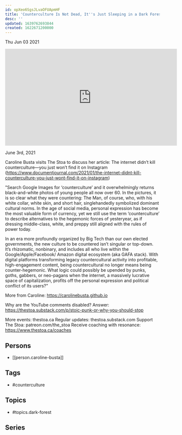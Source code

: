 ```yaml
---
id: opXeo6SgsJLvaOFUApmHF
title: 'Counterculture Is Not Dead, It''s Just Sleeping in a Dark Forest'
desc: ''
updated: 1639762693844
created: 1622671200000
---
```





Thu Jun 03 2021

<iframe width="560" height="315" src="https://www.youtube.com/embed/qNXb0djk65k" title="Counterculture Is Not Dead, It's Just Sleeping in a Dark Forest w/ Caroline Busta" frameborder="0" allow="accelerometer; autoplay; clipboard-write; encrypted-media; gyroscope; picture-in-picture" allowfullscreen ></iframe>

June 3rd, 2021

Caroline Busta visits The Stoa to discuss her article: The internet didn’t kill counterculture—you just won’t find it on Instagram (https://www.documentjournal.com/2021/01/the-internet-didnt-kill-counterculture-you-just-wont-find-it-on-instagram)

"Search Google Images for ‘counterculture’ and it overwhelmingly returns black-and-white photos of young people all now over 60. In the pictures, it is so clear what they were countering: The Man, of course, who, with his white collar, white skin, and short hair, singlehandedly symbolized dominant cultural norms. In the age of social media, personal expression has become the most valuable form of currency, yet we still use the term ‘counterculture’ to describe alternatives to the hegemonic forces of yesteryear, as if dressing middle-class, white, and preppy still aligned with the rules of power today.

In an era more profoundly organized by Big Tech than our own elected governments, the new culture to be countered isn’t singular or top-down. It’s rhizomatic, nonbinary, and includes all who live within the Google/Apple/Facebook/ Amazon digital ecosystem (aka GAFA stack). With digital platforms transforming legacy countercultural activity into profitable, high-engagement content, being countercultural no longer means being counter-hegemonic. What logic could possibly be upended by punks, goths, gabbers, or neo-pagans when the internet, a massively lucrative space of capitalization, profits off the personal expression and political conflict of its users?"

More from Caroline: https://carolinebusta.github.io

Why are the YouTube comments disabled? Answer: https://thestoa.substack.com/p/stoic-punk-or-why-you-should-stop

More events: thestoa.ca 
Regular updates: thestoa.substack.com 
Support The Stoa: patreon.com/the_stoa 
Receive coaching with resonance: https://www.thestoa.ca/coaches

## Persons

- [[person.caroline-busta]]

## Tags

- #counterculture

## Topics

- #topics.dark-forest

## Series



